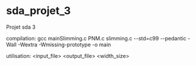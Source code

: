 # sda_projet_3
Projet sda 3

compilation: gcc mainSlimming.c PNM.c slimming.c --std=c99 --pedantic -Wall -Wextra -Wmissing-prototype -o main

utilisation: <input_file> <output_file> <width_size>